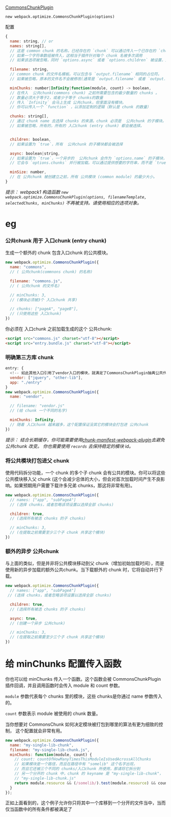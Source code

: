 
[CommonsChunkPlugin](http://www.css88.com/doc/webpack2/plugins/commons-chunk-plugin/)

```
new webpack.optimize.CommonsChunkPlugin(options)
```

配置

``` js
{
  name: string, // or
  names: string[],
  // 这是 common chunk 的名称。已经存在的 `chunk` 可以通过传入一个已存在的 `chunk` 名称而被选择。
  // 如果一个字符串数组被传入，这相当于插件针对每个 chunk 名被多次调用
  // 如果该选项被忽略，同时 `options.async` 或者 `options.children` 被设置，所有的 chunk 都会被使用，否则 `options.filename` 会用于作为 chunk 名。

  filename: string,
  // common chunk 的文件名模板。可以包含与 `output.filename` 相同的占位符。
  // 如果被忽略，原本的文件名不会被修改(通常是 `output.filename` 或者 `output.chunkFilename`)

  minChunks: number|Infinity|function(module, count) -> boolean,
  // 在传入  公共chunk(commons chunk) 之前所需要包含的最少数量的 chunks 。
  // 数量必须大于等于2，或者少于等于 chunks的数量
  // 传入 `Infinity` 会马上生成 公共chunk，但里面没有模块。
  // 你可以传入一个 `function` ，以添加定制的逻辑（默认是 chunk 的数量）

  chunks: string[],
  // 通过 chunk name 去选择 chunks 的来源。chunk 必须是  公共chunk 的子模块。
  // 如果被忽略，所有的，所有的 入口chunk (entry chunk) 都会被选择。


  children: boolean,
  // 如果设置为 `true`，所有  公共chunk 的子模块都会被选择

  async: boolean|string,
  // 如果设置为 `true`，一个异步的  公共chunk 会作为 `options.name` 的子模块，和 `options.chunks` 的兄弟模块被创建。
  // 它会与 `options.chunks` 并行被加载。可以通过提供想要的字符串，而不是 `true` 来对输出的文件进行更换名称。

  minSize: number,
  // 在 公共chunk 被创建立之前，所有 公共模块 (common module) 的最少大小。
}
```

*提示： webpack1 构造函数 `new webpack.optimize.CommonsChunkPlugin(options, filenameTemplate, selectedChunks, minChunks)` 不再被支持。请使用相应的选项对象。*


# eg

### 公共chunk 用于 入口chunk (entry chunk)

生成一个额外的 chunk 包含入口chunk 的公共模块。

``` js
new webpack.optimize.CommonsChunkPlugin({
  name: "commons",
  // ( 公共chunk(commnons chunk) 的名称)

  filename: "commons.js",
  // ( 公共chunk 的文件名)

  // minChunks: 3,
  // (模块必须被3个 入口chunk 共享)

  // chunks: ["pageA", "pageB"],
  // (只使用这些 入口chunk)
})
```

你必须在 入口chunk 之前加载生成的这个 公共chunk:

``` html
<script src="commons.js" charset="utf-8"></script>
<script src="entry.bundle.js" charset="utf-8"></script>
```

### 明确第三方库 chunk

``` js
entry: {
  <!-- 如此其他入口引用了vendor入口的模块，就满足了CommonsChunkPlugin抽离公共代码块的条件 -->
  vendor: ["jquery", "other-lib"],
  app: "./entry"
}
new webpack.optimize.CommonsChunkPlugin({
  name: "vendor",

  // filename: "vendor.js"
  // (给 chunk 一个不同的名字)

  minChunks: Infinity,
  // 随着 入口chunk 越来越多，这个配置保证没其它的模块会打包进 公共chunk
})
```

<script src="vendor.js" charset="utf-8"></script>
<script src="app.js" charset="utf-8"></script>

*提示： 结合长期缓存，你可能需要使用[chunk-manifest-webpack-plugin](https://github.com/diurnalist/chunk-manifest-webpack-plugin)去避免 公共chunk 改变。 你也需要使用 `records` 去保持稳定的模块 id。*


### 将公共模块打包进父 chunk

使用代码拆分功能，一个 chunk 的多个子 chunk 会有公共的模块。你可以将这些公共模块移入父 chunk (这个会减少总体的大小，但会对首次加载时间产生不良影响。如果预期用户需要下载许多兄弟 chunks，那这将非常有用)。

``` js
new webpack.optimize.CommonsChunkPlugin({
  // names: ["app", "subPageA"]
  // (选择 chunks，或者忽略该项设置以选择全部 chunks)

  children: true,
  // (选择所有被选 chunks 的子 chunks)

  // minChunks: 3,
  // (在提取之前需要至少三个子 chunk 共享这个模块)
})
```

### 额外的异步 公共chunk

与上面的类似，但是并非将公共模块移动到父 chunk（增加初始加载时间），而是使用新的异步加载的额外公共chunk。当下载额外的 chunk 时，它将自动并行下载。


``` js
new webpack.optimize.CommonsChunkPlugin({
  // names: ["app", "subPageA"]
 // (选择 chunks，或者忽略该项设置以选择全部 chunks)

  children: true,
  // (选择所有被选 chunks 的子 chunks)

  async: true,
  // (创建一个异步 公共chunk)

  // minChunks: 3,
  // (在提取之前需要至少三个子 chunk 共享这个模块)
})
```

# 给 minChunks 配置传入函数

你也可以给 minChunks 传入一个函数。这个函数会被 CommonsChunkPlugin 插件回调，并且调用函数时会传入 module 和 count 参数。

`module` 参数代表每个 chunks 里的模块，这些 chunks是你通过 name 参数传入的。

`count` 参数表示 module 被使用的 chunk 数量。

当你想要对 CommonsChunk 如何决定模块被打包到哪里的算法有更为细致的控制， 这个配置就会非常有用。

``` js
new webpack.optimize.CommonsChunkPlugin({
  name: "my-single-lib-chunk",
  filename: "my-single-lib-chunk.js",
  minChunks: function(module, count) {
    // count: countOfHowManyTimesThisModuleIsUsedAcrossAllChunks
    // 如果模块是一个路径，而且在路径中有 "somelib" 这个名字出现，
    // 而且它还被三个不同的 chunks/入口chunk 所使用，那请将它拆分到
    // 另一个分开的 chunk 中，chunk 的 keyname 是 "my-single-lib-chunk"， 而文件名是
    // "my-single-lib-chunk.js"
    return module.resource && (/somelib/).test(module.resource) && count === 3;
  }
});
```

正如上面看到的，这个例子允许你只将其中一个库移到一个分开的文件当中，当而仅当函数中的所有条件都被满足了